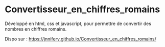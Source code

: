 # Convertisseur_en_chiffres_romains
Développé en html, css et javascript, pour permettre de convertir des nombres en chiffres romains.

Dispo sur : https://jnniferv.github.io/Convertisseur_en_chiffres_romains/
